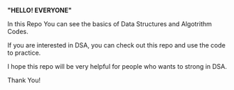 **"HELLO! EVERYONE"**

In this Repo You can see the basics of Data Structures and Algotrithm Codes.

If you are interested in DSA, you can check out this repo and use the code to practice.

I hope this repo will be very helpful for people who wants to strong in DSA.

Thank You!
